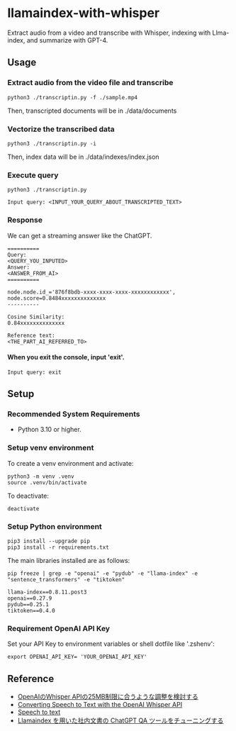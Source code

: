 # llamaindex-with-whisper

Extract audio from a video and transcribe with Whisper, indexing with Llma-index, and summarize with GPT-4.

## Usage

### Extract audio from the video file and transcribe

```console
python3 ./transcriptin.py -f ./sample.mp4
```

Then, transcripted documents will be in ./data/documents

### Vectorize the transcribed data

```console
python3 ./transcriptin.py -i
```

Then, index data will be in ./data/indexes/index.json

### Execute query

```console
python3 ./transcriptin.py
```

```console
Input query: <INPUT_YOUR_QUERY_ABOUT_TRANSCRIPTED_TEXT>
```

### Response

We can get a streaming answer like the ChatGPT.

```console
==========
Query:
<QUERY_YOU_INPUTED>
Answer:
<ANSWER_FROM_AI>
==========

node.node.id_='876f8bdb-xxxx-xxxx-xxxx-xxxxxxxxxxxx', node.score=0.8484xxxxxxxxxxxxxx
----------

Cosine Similarity:
0.84xxxxxxxxxxxxxx

Reference text:
<THE_PART_AI_REFERRED_TO>
```

#### When you exit the console, input 'exit'.

```console
Input query: exit
```

## Setup

### Recommended System Requirements

- Python 3.10 or higher.

### Setup venv environment

To create a venv environment and activate:

```console
python3 -m venv .venv
source .venv/bin/activate
```

To deactivate:

```console
deactivate
```

### Setup Python environment

```console
pip3 install --upgrade pip
pip3 install -r requirements.txt
```

The main libraries installed are as follows:

```console
pip freeze | grep -e "openai" -e "pydub" -e "llama-index" -e "sentence_transformers" -e "tiktoken"

llama-index==0.8.11.post3
openai==0.27.9
pydub==0.25.1
tiktoken==0.4.0
```

### Requirement OpenAI API Key

Set your API Key to environment variables or shell dotfile like '.zshenv':

```console
export OPENAI_API_KEY= 'YOUR_OPENAI_API_KEY'
```

## Reference

- [OpenAIのWhisper APIの25MB制限に合うような調整を検討する](https://dev.classmethod.jp/articles/openai-api-whisper-about-data-limit/)
- [Converting Speech to Text with the OpenAI Whisper API](https://www.datacamp.com/tutorial/converting-speech-to-text-with-the-openAI-whisper-API)
- [Speech to text](https://platform.openai.com/docs/guides/speech-to-text)
- [Llamaindex を用いた社内文書の ChatGPT QA ツールをチューニングする](https://recruit.gmo.jp/engineer/jisedai/blog/llamaindex-chatgpt-tuning/)